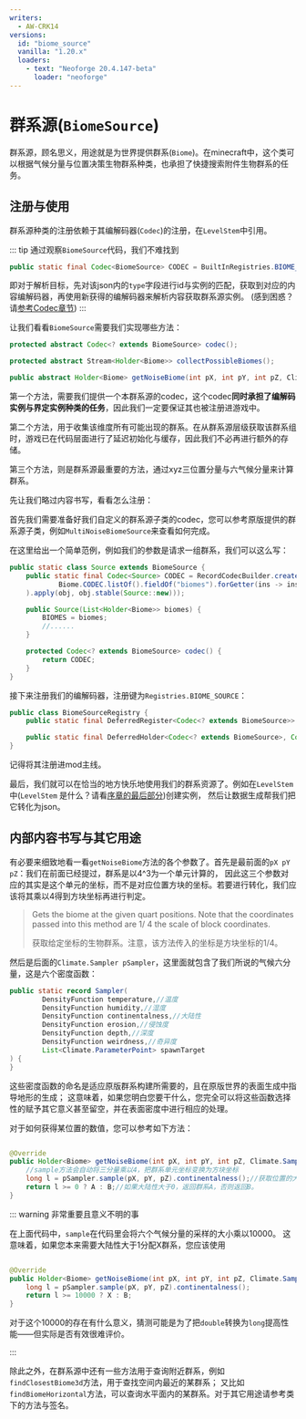 ```yaml
---
writers:
  - AW-CRK14
versions:
  id: "biome_source"
  vanilla: "1.20.x"
  loaders:
    - text: "Neoforge 20.4.147-beta"
      loader: "neoforge"
---
```


# 群系源(`BiomeSource`)

群系源，顾名思义，用途就是为世界提供群系(`Biome`)。在minecraft中，这个类可以根据气候分量与位置决策生物群系种类，也承担了快捷搜索附件生物群系的任务。

## 注册与使用

群系源种类的注册依赖于其编解码器(`Codec`)的注册，在`LevelStem`中引用。

::: tip
通过观察`BiomeSource`代码，我们不难找到

```java
public static final Codec<BiomeSource> CODEC = BuiltInRegistries.BIOME_SOURCE.byNameCodec().dispatchStable(BiomeSource::codec, Function.identity());
```

即对于解析目标，先对该json内的`type`字段进行id与实例的匹配，获取到对应的内容编解码器，再使用新获得的编解码器来解析内容获取群系源实例。
(感到困惑？请[参考Codec章节](../data/codec.md#dispatch))
:::

让我们看看`BiomeSource`需要我们实现哪些方法：

```java
protected abstract Codec<? extends BiomeSource> codec();

protected abstract Stream<Holder<Biome>> collectPossibleBiomes();

public abstract Holder<Biome> getNoiseBiome(int pX, int pY, int pZ, Climate.Sampler pSampler);
```

第一个方法，需要我们提供一个本群系源的codec，这个codec**同时承担了编解码实例与界定实例种类的任务**，因此我们一定要保证其也被注册进游戏中。

第二个方法，用于收集该维度所有可能出现的群系。在从群系源层级获取该群系组时，游戏已在代码层面进行了延迟初始化与缓存，因此我们不必再进行额外的存储。

第三个方法，则是群系源最重要的方法，通过xyz三位置分量与六气候分量来计算群系。

先让我们略过内容书写，看看怎么注册：

首先我们需要准备好我们自定义的群系源子类的codec，您可以参考原版提供的群系源子类，例如`MultiNoiseBiomeSource`来查看如何完成。

在这里给出一个简单范例，例如我们的参数是请求一组群系，我们可以这么写：

```java
public static class Source extends BiomeSource {
    public static final Codec<Source> CODEC = RecordCodecBuilder.create(obj -> obj.group(
            Biome.CODEC.listOf().fieldOf("biomes").forGetter(ins -> ins.BIOMES)
    ).apply(obj, obj.stable(Source::new)));

    public Source(List<Holder<Biome>> biomes) {
        BIOMES = biomes;
        //......
    }

    protected Codec<? extends BiomeSource> codec() {
        return CODEC;
    }
}
```

接下来注册我们的编解码器，注册键为`Registries.BIOME_SOURCE`：

```java
public class BiomeSourceRegistry {
    public static final DeferredRegister<Codec<? extends BiomeSource>> REGISTER = DeferredRegister.create(Registries.BIOME_SOURCE, Arkdust.MODID);

    public static final DeferredHolder<Codec<? extends BiomeSource>, Codec<SarconDimension.Source>> SARCON = REGISTER.register("sarcon", () -> SarconDimension.Source.CODEC);
}
```

记得将其注册进mod主线。

最后，我们就可以在恰当的地方快乐地使用我们的群系资源了。例如在`LevelStem`中(`LevelStem`
是什么？请看[序章的最后部分](start.md))创建实例，
然后让数据生成帮我们把它转化为json。

## 内部内容书写与其它用途

有必要来细致地看一看`getNoiseBiome`方法的各个参数了。首先是最前面的`pX pY pZ`：我们在前面已经提过，群系是以4^3为一个单元计算的，
因此这三个参数对应的其实是这个单元的坐标，而不是对应位置方块的坐标。若要进行转化，我们应该将其乘以4得到方块坐标再进行判定。

> Gets the biome at the given quart positions. Note that the coordinates passed into this method are 1/ 4 the scale of
> block coordinates.
>
> 获取给定坐标的生物群系。注意，该方法传入的坐标是方块坐标的1/4。

然后是后面的`Climate.Sampler pSampler`，这里面就包含了我们所说的气候六分量，这是六个密度函数：

```java
public static record Sampler(
        DensityFunction temperature,//温度
        DensityFunction humidity,//湿度
        DensityFunction continentalness,//大陆性
        DensityFunction erosion,//侵蚀度
        DensityFunction depth,//深度
        DensityFunction weirdness,//奇异度
        List<Climate.ParameterPoint> spawnTarget
) {
}
```

这些密度函数的命名是适应原版群系构建所需要的，且在原版世界的表面生成中指导地形的生成；
这意味着，如果您明白您要干什么，您完全可以将这些函数选择性的赋予其它意义甚至留空，并在表面密度中进行相应的处理。

对于如何获得某位置的数值，您可以参考如下方法：

```java

@Override
public Holder<Biome> getNoiseBiome(int pX, int pY, int pZ, Climate.Sampler pSampler) {
    //sample方法会自动将三分量乘以4，把群系单元坐标变换为方块坐标
    long l = pSampler.sample(pX, pY, pZ).continentalness();//获取位置的大陆性，其它分量请参考实例下的方法。
    return l >= 0 ? A : B;//如果大陆性大于0，返回群系A，否则返回B。
}
```

::: warning 非常重要且意义不明的事

在上面代码中，`sample`在代码里会将六个气候分量的采样的大小乘以10000。
这意味着，如果您本来需要大陆性大于1分配X群系，您应该使用

```java

@Override
public Holder<Biome> getNoiseBiome(int pX, int pY, int pZ, Climate.Sampler pSampler) {
    long l = pSampler.sample(pX, pY, pZ).continentalness();
    return l >= 10000 ? X : B;
}
```

对于这个10000的存在有什么意义，猜测可能是为了把`double`转换为`long`提高性能——但实际是否有效很难评价。

:::

除此之外，在群系源中还有一些方法用于查询附近群系，例如`findClosestBiome3d`方法，用于查找空间内最近的某群系；
又比如`findBiomeHorizontal`方法，可以查询水平面内的某群系。对于其它用途请参考类下的方法与签名。